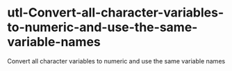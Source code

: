 # utl-Convert-all-character-variables-to-numeric-and-use-the-same-variable-names
Convert all character variables to numeric and use the same variable names
